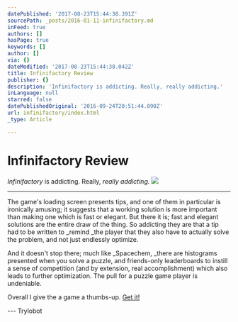```yaml
---
datePublished: '2017-08-23T15:44:38.391Z'
sourcePath: _posts/2016-01-11-infinifactory.md
inFeed: true
authors: []
hasPage: true
keywords: []
author: []
via: {}
dateModified: '2017-08-23T15:44:38.042Z'
title: Infinifactory Review
publisher: {}
description: 'Infinifactory is addicting. Really, really addicting.'
inLanguage: null
starred: false
datePublishedOriginal: '2016-09-24T20:51:44.890Z'
url: infinifactory/index.html
_type: Article

---
```

# Infinifactory Review

_Infinifactory_ is addicting. Really, _really _addicting_._
![](https://the-grid-user-content.s3-us-west-2.amazonaws.com/8a70cc8a-f8a5-45ef-9b89-3553cfc26cfc.jpg)

---

The game's loading screen presents tips, and one of them in particular is ironically amusing; it suggests that a working solution is more important than making one which is fast or elegant. But there it is; fast and elegant solutions are the entire draw of the thing. So addicting they are that a tip had to be written to _remind _the player that they also have to actually solve the problem, and not just endlessly optimize.

And it doesn't stop there; much like _Spacechem, _there are histograms presented when you solve a puzzle, and friends-only leaderboards to instill a sense of competition (and by extension, real accomplishment) which also leads to further optimization. The pull for a puzzle game player is undeniable.

Overall I give the a game a thumbs-up. [Get it!][0]

--- Trylobot

[0]: http://www.zachtronics.com/infinifactory/